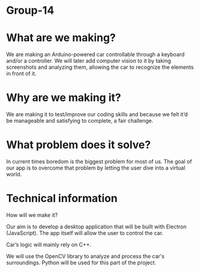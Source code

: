 # Group-14 

# What are we making?
We are making an Arduino-powered car controllable through a keyboard and/or a controller. 
We will later add computer vision to it by taking screenshots and analyzing them, allowing the car to recognize the elements in front of it.

# Why are we making it?
We are making it to test/improve our coding skills and because we felt it’d be manageable and satisfying to complete, a fair challenge.

# What problem does it solve?
In current times boredom is the biggest problem for most of us. The goal of our app is to overcome that problem by letting the user dive into a virtual world. 

# Technical information
How will we make it?

Our aim is to develop a desktop application that will be built with Electron (JavaScript). The app itself will allow the user to control the car.

Car’s logic will mainly rely on C++. 

We will use the OpenCV library to analyze and process the car's surroundings. Python will be used for this part of the project.

